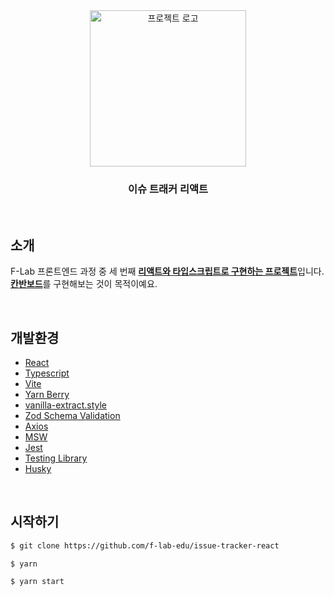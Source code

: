 <div align="center">
    <img src='https://i.imgur.com/WgiQ6XY.png' width='250' alt='프로젝트 로고' />
    <h3>이슈 트래커 리액트</h3>
</div>

<br />

## 소개

F-Lab 프론트엔드 과정 중 세 번째 [**리액트와 타입스크립트로 구현하는 프로젝트**](https://docs.google.com/presentation/d/1bPk_xJgamZvGJuIy9Pg5_4AVKkuBHVMN_xjMdGGLR3g/edit#slide=id.g155725aff19_0_4)입니다.  
[**칸반보드**](https://github.com/users/bytrustu/projects/1/views/1)를 구현해보는 것이 목적이예요.

<br />

## 개발환경

- [React](https://react.dev/)
- [Typescript](https://www.typescriptlang.org/)
- [Vite](https://vitejs-kr.github.io/guide)
- [Yarn Berry](https://yarnpkg.com/)
- [vanilla-extract.style](https://vanilla-extract.style/)
- [Zod Schema Validation](https://vee-validate.logaretm.com/v4/integrations/zod-schema-validation/)
- [Axios](https://axios-http.com/kr/docs/intro)
- [MSW](https://mswjs.io/)
- [Jest](https://jestjs.io/)
- [Testing Library](https://testing-library.com/)
- [Husky](https://typicode.github.io/husky/)


<br />

## 시작하기

```bash
$ git clone https://github.com/f-lab-edu/issue-tracker-react
```
```bash
$ yarn
```
```bash
$ yarn start
```

<br />

